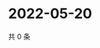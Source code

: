 # 2022-05-20

共 0 条

<!-- BEGIN WEIBO -->
<!-- 最后更新时间 Fri May 20 2022 13:18:03 GMT+0800 (China Standard Time) -->

<!-- END WEIBO -->
